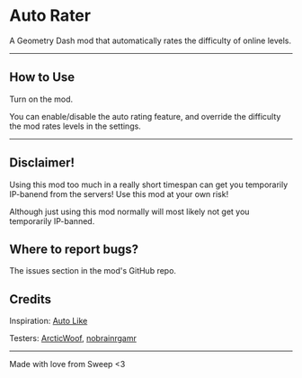 # Auto Rater
A Geometry Dash mod that automatically rates the difficulty of online levels.

---

## How to Use
Turn on the mod.

You can enable/disable the auto rating feature, and override the difficulty the mod rates levels in the settings.

---

## Disclaimer!
Using this mod too much in a really short timespan can get you temporarily IP-banend from the servers! Use this mod at your own risk!

Although just using this mod normally will most likely not get you temporarily IP-banned.

## Where to report bugs?
The issues section in the mod's GitHub repo.

## Credits
Inspiration: [Auto Like](mod:hbg1010.auto-like)

Testers: [ArcticWoof](https://www.youtube.com/@ArcticWoofxD), [nobrainrgamr](https://www.youtube.com/@nobrainrgamr)

---

Made with love from Sweep <3